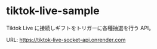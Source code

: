 # tiktok-live-sample

Tiktok Live に接続しギフトをトリガーに各種抽選を行う API。

URL: https://tiktok-live-socket-api.onrender.com
